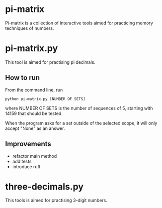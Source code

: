 # pi-matrix

Pi-matrix is a collection of interactive tools aimed for practicing
memory techniques of numbers.

# pi-matrix.py

This tool is aimed for practising pi decimals.

## How to run

From the command line, run

    python pi-matrix.py [NUMBER OF SETS]

where NUMBER OF SETS is the number of sequences of 5, starting with 14159 that
should be tested.

When the program asks for a set outside of the selected scope, it will only
accept "None" as an answer.

## Improvements

* refactor main method
* add tests
* introduce ruff

# three-decimals.py

This tools is aimed for practising 3-digit numbers.
